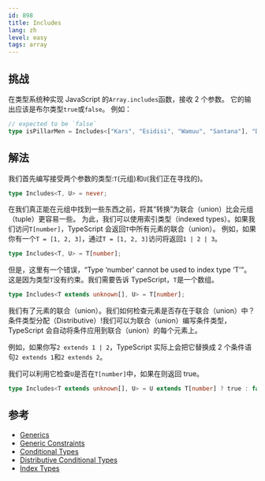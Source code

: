 ```yaml
---
id: 898
title: Includes
lang: zh
level: easy
tags: array
---
```


## 挑战

在类型系统种实现 JavaScript 的`Array.includes`函数，接收 2 个参数。
它的输出应该是布尔类型`true`或`false`。
例如：

```typescript
// expected to be `false`
type isPillarMen = Includes<["Kars", "Esidisi", "Wamuu", "Santana"], "Dio">;
```

## 解法

我们首先编写接受两个参数的类型:`T`(元组)和`U`(我们正在寻找的)。

```typescript
type Includes<T, U> = never;
```

在我们真正能在元组中找到一些东西之前，将其“转换”为联合（union）比会元组（tuple）更容易一些。
为此，我们可以使用索引类型（indexed types）。如果我们访问`T[number]`，TypeScript 会返回`T`中所有元素的联合（union）。
例如，如果你有一个`T = [1, 2, 3]`，通过`T = [1, 2, 3]`访问将返回`1 | 2 | 3`。

```typescript
type Includes<T, U> = T[number];
```

但是，这里有一个错误，“Type ‘number’ cannot be used to index type ‘T’”。这是因为类型`T`没有约束。我们需要告诉 TypeScript，`T`是一个数组。

```typescript
type Includes<T extends unknown[], U> = T[number];
```

我们有了元素的联合（union）。我们如何检查元素是否存在于联合（union）中？条件类型分配（Distributive）!我们可以为联合（union）编写条件类型，TypeScript 会自动将条件应用到联合（union）的每个元素上。

例如，如果你写`2 extends 1 | 2`，TypeScript 实际上会把它替换成 2 个条件语句`2 extends 1`和`2 extends 2`。

我们可以利用它检查`U`是否在`T[number]`中，如果在则返回 true。

```typescript
type Includes<T extends unknown[], U> = U extends T[number] ? true : false;
```

## 参考

- [Generics](https://www.typescriptlang.org/docs/handbook/2/generics.html)
- [Generic Constraints](https://www.typescriptlang.org/docs/handbook/2/generics.html#generic-constraints)
- [Conditional Types](https://www.typescriptlang.org/docs/handbook/2/conditional-types.html)
- [Distributive Conditional Types](https://www.typescriptlang.org/docs/handbook/2/conditional-types.html#distributive-conditional-types)
- [Index Types](https://www.typescriptlang.org/docs/handbook/2/indexed-access-types.html)
